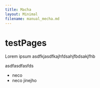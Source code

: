 ```yaml
---
title: Macha
layout: Minimal
filename: manual_mecha.md
--- 
```


# testPages

Lorem ipsum asdfkjasdfkajhfdsahjfbdsakjfhb 

asdfasdfasfds
* neco
* neco jinejho
